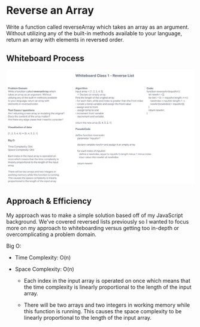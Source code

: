 # Reverse an Array

Write a function called reverseArray which takes an array as an argument. Without utilizing any of the built-in methods available to your language, return an array with elements in reversed order.

## Whiteboard Process

![reverse-list whiteboard](reverse-list.jpg)

## Approach & Efficiency

My approach was to make a simple solution based off of my JavaScript background. We've covered reversed lists previously so I wanted to focus more on my approach to whiteboarding versus getting too in-depth or overcomplicating a problem domain.

Big O:

* Time Complexity: O(n)

* Space Complexity: O(n)

  * Each index in the input array is operated on once which means that the time complexity is linearly proportional to the length of the input array.

  * There will be two arrays and two integers in working memory while this function is running. This causes the space complexity to be linearly proportional to the length of the input array.
